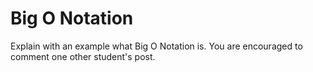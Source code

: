 # Big O Notation

Explain with an example what Big O Notation is. You are encouraged to comment one other student's post. 